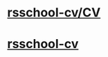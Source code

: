 # [rsschool-cv/CV](https://artemteacher91.github.io/rsschool-cv/cv)

# [rsschool-cv](https://artemteacher91.github.io/rsschool-cv/)
